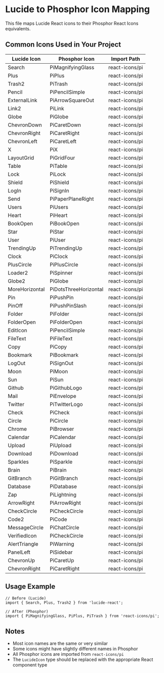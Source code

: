 # Lucide to Phosphor Icon Mapping

This file maps Lucide React icons to their Phosphor React Icons equivalents.

## Common Icons Used in Your Project

| Lucide Icon    | Phosphor Icon         | Import Path    |
| -------------- | --------------------- | -------------- |
| Search         | PiMagnifyingGlass     | react-icons/pi |
| Plus           | PiPlus                | react-icons/pi |
| Trash2         | PiTrash               | react-icons/pi |
| Pencil         | PiPencilSimple        | react-icons/pi |
| ExternalLink   | PiArrowSquareOut      | react-icons/pi |
| Link2          | PiLink                | react-icons/pi |
| Globe          | PiGlobe               | react-icons/pi |
| ChevronDown    | PiCaretDown           | react-icons/pi |
| ChevronRight   | PiCaretRight          | react-icons/pi |
| ChevronLeft    | PiCaretLeft           | react-icons/pi |
| X              | PiX                   | react-icons/pi |
| LayoutGrid     | PiGridFour            | react-icons/pi |
| Table          | PiTable               | react-icons/pi |
| Lock           | PiLock                | react-icons/pi |
| Shield         | PiShield              | react-icons/pi |
| LogIn          | PiSignIn              | react-icons/pi |
| Send           | PiPaperPlaneRight     | react-icons/pi |
| Users          | PiUsers               | react-icons/pi |
| Heart          | PiHeart               | react-icons/pi |
| BookOpen       | PiBookOpen            | react-icons/pi |
| Star           | PiStar                | react-icons/pi |
| User           | PiUser                | react-icons/pi |
| TrendingUp     | PiTrendingUp          | react-icons/pi |
| Clock          | PiClock               | react-icons/pi |
| PlusCircle     | PiPlusCircle          | react-icons/pi |
| Loader2        | PiSpinner             | react-icons/pi |
| Globe2         | PiGlobe               | react-icons/pi |
| MoreHorizontal | PiDotsThreeHorizontal | react-icons/pi |
| Pin            | PiPushPin             | react-icons/pi |
| PinOff         | PiPushPinSlash        | react-icons/pi |
| Folder         | PiFolder              | react-icons/pi |
| FolderOpen     | PiFolderOpen          | react-icons/pi |
| EditIcon       | PiPencilSimple        | react-icons/pi |
| FileText       | PiFileText            | react-icons/pi |
| Copy           | PiCopy                | react-icons/pi |
| Bookmark       | PiBookmark            | react-icons/pi |
| LogOut         | PiSignOut             | react-icons/pi |
| Moon           | PiMoon                | react-icons/pi |
| Sun            | PiSun                 | react-icons/pi |
| Github         | PiGithubLogo          | react-icons/pi |
| Mail           | PiEnvelope            | react-icons/pi |
| Twitter        | PiTwitterLogo         | react-icons/pi |
| Check          | PiCheck               | react-icons/pi |
| Circle         | PiCircle              | react-icons/pi |
| Chrome         | PiBrowser             | react-icons/pi |
| Calendar       | PiCalendar            | react-icons/pi |
| Upload         | PiUpload              | react-icons/pi |
| Download       | PiDownload            | react-icons/pi |
| Sparkles       | PiSparkle             | react-icons/pi |
| Brain          | PiBrain               | react-icons/pi |
| GitBranch      | PiGitBranch           | react-icons/pi |
| Database       | PiDatabase            | react-icons/pi |
| Zap            | PiLightning           | react-icons/pi |
| ArrowRight     | PiArrowRight          | react-icons/pi |
| CheckCircle    | PiCheckCircle         | react-icons/pi |
| Code2          | PiCode                | react-icons/pi |
| MessageCircle  | PiChatCircle          | react-icons/pi |
| VerifiedIcon   | PiCheckCircle         | react-icons/pi |
| AlertTriangle  | PiWarning             | react-icons/pi |
| PanelLeft      | PiSidebar             | react-icons/pi |
| ChevronUp      | PiCaretUp             | react-icons/pi |
| ChevronRight   | PiCaretRight          | react-icons/pi |

## Usage Example

```tsx
// Before (Lucide)
import { Search, Plus, Trash2 } from 'lucide-react';

// After (Phosphor)
import { PiMagnifyingGlass, PiPlus, PiTrash } from 'react-icons/pi';
```

## Notes

- Most icon names are the same or very similar
- Some icons might have slightly different names in Phosphor
- All Phosphor icons are imported from `react-icons/pi`
- The `LucideIcon` type should be replaced with the appropriate React component type
